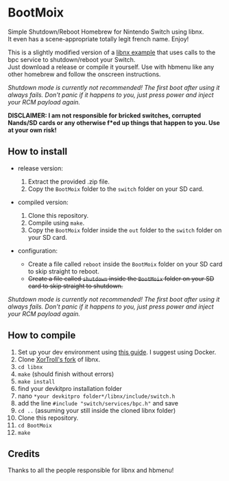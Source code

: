 # BootMoix

Simple Shutdown/Reboot Homebrew for Nintendo Switch using libnx.  
It even has a scene-appropriate totally legit french name. Enjoy!  
  
This is a slightly modified version of a [libnx example](https://github.com/switchbrew/switch-examples) that uses calls to the bpc service to shutdown/reboot your Switch.  
Just download a release or compile it yourself. Use with hbmenu like any other homebrew and follow the onscreen instructions.  
  
_Shutdown mode is currently not recommended! The first boot after using it always fails. Don't panic if it happens to you, just press power and inject your RCM payload again._
    
__DISCLAIMER: I am not responsible for bricked switches, corrupted Nands/SD cards or any otherwise f*ed up things that happen to you. Use at your own risk!__
  
## How to install

+ release version: 
  1. Extract the provided .zip file. 
  2. Copy the `BootMoix` folder to the `switch` folder on your SD card. 
  
+ compiled version:
  1. Clone this repository.
  2. Compile using `make`.
  3. Copy the `BootMoix` folder inside the `out` folder to the `switch` folder on your SD card.

+ configuration:
  + Create a file called `reboot` inside the `BootMoix` folder on your SD card to skip straight to reboot.
  + ~~Create a file called `shutdown` inside the `BootMoix` folder on your SD card to skip straight to shutdown.~~

_Shutdown mode is currently not recommended! The first boot after using it always fails. Don't panic if it happens to you, just press power and inject your RCM payload again._


## How to compile

1. Set up your dev environment using [this guide](http://switchbrew.org/index.php?title=Setting_up_Development_Environment). I suggest using Docker.
2. Clone [XorTroll's fork](https://github.com/XorTroll/libnx) of libnx.
3. `cd libnx`
4. `make` (should finish without errors)
5. `make install`
6. find your devkitpro installation folder
7. nano `*your devkitpro folder*/libnx/include/switch.h`
8. add the line `#include "switch/services/bpc.h"` and save
9. `cd ..` (assuming your still inside the cloned libnx folder)
10. Clone this repository.
11. `cd BootMoix`
12. `make`
  
## Credits

Thanks to all the people responsible for libnx and hbmenu!
